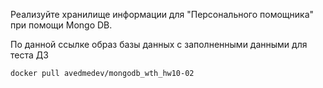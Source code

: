 Реализуйте хранилище информации для "Персонального помощника" при помощи Mongo DB.

По данной ссылке образ базы данных с заполненными данными для теста ДЗ
```
docker pull avedmedev/mongodb_wth_hw10-02
```